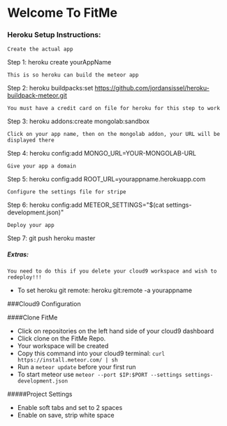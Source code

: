 # Welcome To FitMe

### Heroku Setup Instructions:
` Create the actual app `

Step 1: heroku create yourAppName

` This is so heroku can build the meteor app `

Step 2: heroku buildpacks:set https://github.com/jordansissel/heroku-buildpack-meteor.git

` You must have a credit card on file for heroku for this step to work `

Step 3: heroku addons:create mongolab:sandbox

` Click on your app name, then on the mongolab addon, your URL will be displayed there `

Step 4: heroku config:add MONGO_URL=YOUR-MONGOLAB-URL

` Give your app a domain `

Step 5: heroku config:add ROOT_URL=yourappname.herokuapp.com

` Configure the settings file for stripe `

Step 6: heroku config:add METEOR_SETTINGS="$(cat settings-development.json)"

` Deploy your app `

Step 7: git push heroku master

##### Extras:

` You need to do this if you delete your cloud9 workspace and wish to redeploy!!! `

- To set heroku git remote: heroku git:remote -a yourappname

###Cloud9 Configuration

####Clone FitMe

- Click on repositories on the left hand side of your cloud9 dashboard
- Click clone on the FitMe Repo.
- Your workspace will be created
- Copy this command into your cloud9 terminal: ` curl https://install.meteor.com/ | sh `
- Run a ` meteor update ` before your first run
- To start meteor use ` meteor --port $IP:$PORT --settings settings-development.json `

#####Project Settings
- Enable soft tabs and set to 2 spaces
- Enable on save, strip white space
